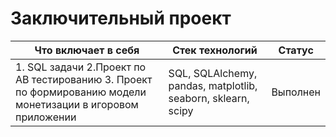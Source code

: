 # Заключительный проект
| Что включает в себя | Стек технологий |Статус|
|----------------|----------------------------------------|----------|
|1. SQL задачи 2.Проект по AB тестированию 3. Проект по формированию модели монетизации в игоровом приложении|SQL, SQLAlchemy, pandas, matplotlib, seaborn, sklearn, scipy|Выполнен|
